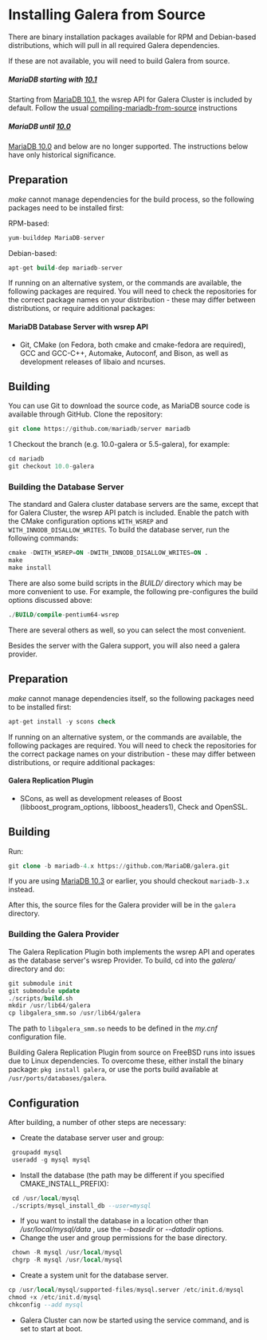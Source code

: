# Installing Galera from Source

There are binary installation packages available for RPM and Debian-based distributions, which will pull in all required Galera dependencies.

If these are not available, you will need to build Galera from source.

##### MariaDB starting with [10.1](/kb/en/what-is-mariadb-101/)

Starting from [MariaDB 10.1](/kb/en/what-is-mariadb-101/), the wsrep API for Galera Cluster is included by default. Follow 
the usual [compiling-mariadb-from-source](/mariadb-administration/getting-installing-and-upgrading-mariadb/compiling-mariadb-from-source/) instructions

##### MariaDB until [10.0](/kb/en/what-is-mariadb-100/)

[MariaDB 10.0](/kb/en/what-is-mariadb-100/) and below are no longer supported. The instructions below have only historical significance.

## Preparation

<em>make</em> cannot manage  dependencies for the build process, so the following packages need to be installed first:

RPM-based:

```sql
yum-builddep MariaDB-server
```

Debian-based:

```sql
apt-get build-dep mariadb-server
```

If running on an alternative system, or the commands are available, the following packages are required. You will need to check the repositories for the correct package names on your distribution - these may differ between distributions, or require additional packages:

#### MariaDB Database Server with wsrep API

- Git, CMake (on Fedora, both cmake and cmake-fedora are required), GCC and GCC-C++, Automake, Autoconf, and Bison, as well as development releases of libaio and ncurses.

## Building

You can use Git to download the source code, as MariaDB source code is available through GitHub.
Clone the repository:

```sql
git clone https://github.com/mariadb/server mariadb
```

1 Checkout the branch (e.g. 10.0-galera or 5.5-galera), for example:

```sql
cd mariadb
git checkout 10.0-galera
```

### Building the Database Server

The standard and Galera cluster database servers are the same, except that for Galera Cluster, the wsrep API patch is included. Enable the patch with the  CMake configuration options `WITH_WSREP` and `WITH_INNODB_DISALLOW_WRITES`. To build the database server, run the following commands:

```sql
cmake -DWITH_WSREP=ON -DWITH_INNODB_DISALLOW_WRITES=ON .
make
make install
```

There are also some build scripts in the <em>BUILD/ </em>directory which may be more convenient to use. For example, the following pre-configures the build options discussed above:

```sql
./BUILD/compile-pentium64-wsrep
```

There are several others as well, so you can select the most convenient.

Besides the server with the Galera support, you will also need a galera provider.

## Preparation

<em>make</em> cannot manage  dependencies itself, so the following packages need to be installed first:

```sql
apt-get install -y scons check 
```

If running on an alternative system, or the commands are available, the following packages are required. You will need to check the repositories for the correct package names on your distribution - these may differ between distributions, or require additional packages:

#### Galera Replication Plugin

- SCons, as well as development releases of Boost (libboost_program_options, libboost_headers1), Check and OpenSSL.

## Building

Run:

```sql
git clone -b mariadb-4.x https://github.com/MariaDB/galera.git
```

If you are using [MariaDB 10.3](/kb/en/what-is-mariadb-103/) or earlier, you should checkout `mariadb-3.x` instead.

After this, the source files for the Galera provider will be in the `galera` directory.

### Building the Galera Provider

The Galera Replication Plugin both implements the wsrep API and operates as the database server's wsrep Provider. To build, cd into the <em>galera/ </em> directory and do:

```sql
git submodule init
git submodule update
./scripts/build.sh
mkdir /usr/lib64/galera
cp libgalera_smm.so /usr/lib64/galera
```

The path to `libgalera_smm.so` needs to be defined in the <em>my.cnf</em> configuration file.

Building Galera Replication Plugin from source on FreeBSD runs into issues due to Linux dependencies. To overcome these, either install the binary package: `pkg install galera`, or use the ports build available at `/usr/ports/databases/galera`.

## Configuration

After building, a number of other steps are necessary:

- Create the database server user and group:

```sql
 groupadd mysql
 useradd -g mysql mysql
```

- Install the database (the path may be different if you specified CMAKE_INSTALL_PREFIX):

```sql
 cd /usr/local/mysql
 ./scripts/mysql_install_db --user=mysql
```

- If you want to install the database in a location other than <em> /usr/local/mysql/data </em>, use the <em>--basedir</em> or <em>--datadir</em> options.
- Change the user and group permissions for the base directory.

```sql
 chown -R mysql /usr/local/mysql
 chgrp -R mysql /usr/local/mysql
```

- Create a system unit for the database server.

```sql
cp /usr/local/mysql/supported-files/mysql.server /etc/init.d/mysql
chmod +x /etc/init.d/mysql
chkconfig --add mysql
```

- Galera Cluster can now be started using the service command, and is set to start at boot.
